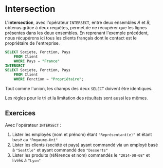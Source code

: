 # Intersection

L'**intersection**, avec l'opérateur `INTERSECT`, entre deux ensembles *A* et *B*, obtenus grâce à deux requêtes, permet de ne récupérer que les lignes présentes dans les deux ensembles. En reprenant l'exemple précédent, nous récupérons ici tous les clients français dont le contact est le propriétaire de l'entreprise.

```sql
SELECT Societe, Fonction, Pays
    FROM Client
    WHERE Pays = "France"
INTERSECT
SELECT Societe, Fonction, Pays
    FROM Client
    WHERE Fonction = "Propriétaire";
``` 

Tout comme l'union, les champs des deux `SELECT` doivent être identiques.

Les règles pour le tri et la limitation des résultats sont aussi les mêmes.

## Exercices

Avec l'opérateur `INTERSECT` :

1. Lister les employés (nom et prénom) étant `"Représentant(e)"` et étant basé au `"Royaume-Uni"` 
2. Lister les clients (société et pays) ayant commandé via un employé basé à `"Seattle"` et ayant commandé des `"Desserts"`
3. Lister les produits (référence et nom) commandés le `"2014-08-08"` et livrés à `"Lyon"`

